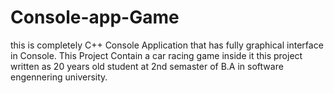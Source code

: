 # Console-app-Game
this is completely C++ Console Application that has fully graphical interface in Console. This Project Contain a car racing game inside it 
this project written as 20 years old student at 2nd semaster of B.A in software engennering university. 
